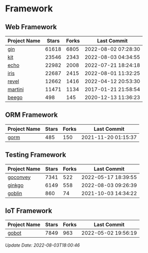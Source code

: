 # Framework

## Web Framework
| Project Name | Stars | Forks | Last Commit |
| ------------ | ----- | ----- | ----------- |
| [gin](https://github.com/gin-gonic/gin) | 61618 | 6805 | 2022-08-02 07:28:30 |
| [kit](https://github.com/go-kit/kit) | 23546 | 2343 | 2022-08-03 04:34:55 |
| [echo](https://github.com/labstack/echo) | 22982 | 2008 | 2022-07-21 18:24:18 |
| [iris](https://github.com/kataras/iris) | 22687 | 2415 | 2022-08-01 11:32:25 |
| [revel](https://github.com/revel/revel) | 12662 | 1416 | 2022-04-12 20:53:30 |
| [martini](https://github.com/go-martini/martini) | 11471 | 1134 | 2017-01-21 21:58:54 |
| [beego](https://github.com/astaxie/beego) | 498 | 145 | 2020-12-13 11:36:23 |

## ORM Framework
| Project Name | Stars | Forks | Last Commit |
| ------------ | ----- | ----- | ----------- |
| [gorm](https://github.com/jinzhu/gorm) | 485 | 150 | 2021-11-20 01:15:37 |

## Testing Framework
| Project Name | Stars | Forks | Last Commit |
| ------------ | ----- | ----- | ----------- |
| [goconvey](https://github.com/smartystreets/goconvey) | 7341 | 522 | 2022-05-17 18:39:55 |
| [ginkgo](https://github.com/onsi/ginkgo) | 6149 | 558 | 2022-08-03 09:26:39 |
| [goblin](https://github.com/franela/goblin) | 860 | 74 | 2021-10-03 14:34:22 |

## IoT Framework
| Project Name | Stars | Forks | Last Commit |
| ------------ | ----- | ----- | ----------- |
| [gobot](https://github.com/hybridgroup/gobot) | 7849 | 963 | 2022-05-02 19:56:19 |

*Update Date: 2022-08-03T18:00:46*